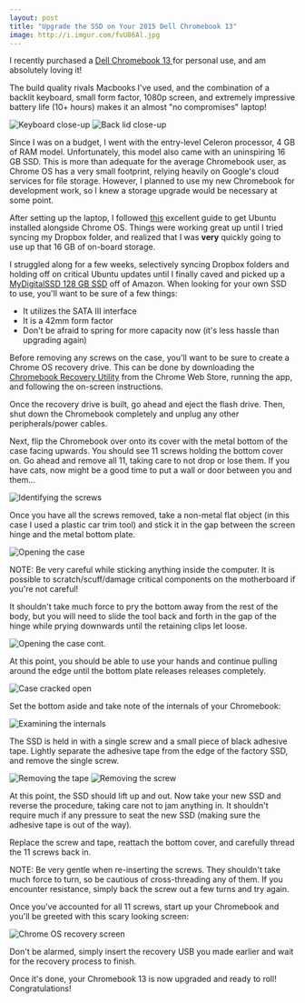 ```yaml
---
layout: post
title: "Upgrade the SSD on Your 2015 Dell Chromebook 13"
image: http://i.imgur.com/fvU86Al.jpg
---
```


I recently purchased a [Dell Chromebook 13 ](http://www.dell.com/us/p/chromebook-13-7310/pd?ref=PD_OC) for personal use, and am absolutely loving it!

The build quality rivals Macbooks I've used, and the combination of a backlit keyboard, small form factor, 1080p screen, and extremely impressive battery life (10+ hours) makes it an almost "no compromises" laptop!

![Keyboard close-up](http://i.imgur.com/fvU86Al.jpg)
![Back lid close-up](http://i.imgur.com/W0dWlwx.jpg)

Since I was on a budget, I went with the entry-level Celeron processor, 4 GB of RAM model.  Unfortunately, this model also came with an uninspiring 16 GB SSD.  This is more than adequate for the average Chromebook user, as Chrome OS has a very small footprint, relying heavily on Google's cloud services for file storage.  However, I planned to use my new Chromebook for development work, so I knew a storage upgrade would be necessary at some point.

After setting up the laptop, I followed [this](https://www.linux.com/learn/how-easily-install-ubuntu-chromebook-crouton) excellent guide to get Ubuntu installed alongside Chrome OS.  Things were working great up until I tried syncing my Dropbox folder, and realized that I was **very** quickly going to use up that 16 GB of on-board storage.

I struggled along for a few weeks, selectively syncing Dropbox folders and holding off on critical Ubuntu updates until I finally caved and picked up a [MyDigitalSSD 128 GB SSD](http://www.amazon.com/MyDigitalSSD-128GB-120GB-Super-Drive/dp/B00LNF1RVM) off of Amazon.  When looking for your own SSD to use, you'll want to be sure of a few things:

* It utilizes the SATA III interface
* It is a 42mm form factor
* Don't be afraid to spring for more capacity now (it's less hassle than upgrading again)

Before removing any screws on the case, you'll want to be sure to create a Chrome OS recovery drive.  This can be done by downloading the [Chromebook Recovery Utility](https://chrome.google.com/webstore/detail/chromebook-recovery-utili/jndclpdbaamdhonoechobihbbiimdgai) from the Chrome Web Store, running the app, and following the on-screen instructions.

Once the recovery drive is built, go ahead and eject the flash drive.  Then, shut down the Chromebook completely and unplug any other peripherals/power cables.

Next, flip the Chromebook over onto its cover with the metal bottom of the case facing upwards.  You should see 11 screws holding the bottom cover on.  Go ahead and remove all 11, taking care to not drop or lose them.  If you have cats, now might be a good time to put a wall or door between you and them...

![Identifying the screws](http://i.imgur.com/4hEghZM.jpg)

Once you have all the screws removed, take a non-metal flat object (in this case I used a plastic car trim tool) and stick it in the gap between the screen hinge and the metal bottom plate.

![Opening the case](http://i.imgur.com/yBNIfEE.jpg)

NOTE: Be very careful while sticking anything inside the computer.  It is possible to scratch/scuff/damage critical components on the motherboard if you're not careful!

It shouldn't take much force to pry the bottom away from the rest of the body, but you will need to slide the tool back and forth in the gap of the hinge while prying downwards until the retaining clips let loose.

![Opening the case cont.](http://i.imgur.com/8LkSH8S.jpg)

At this point, you should be able to use your hands and continue pulling around the edge until the bottom plate releases releases completely.

![Case cracked open](http://i.imgur.com/IDZhAtt.jpg)

Set the bottom aside and take note of the internals of your Chromebook:

![Examining the internals](http://i.imgur.com/TDwETFC.jpg)

The SSD is held in with a single screw and a small piece of black adhesive tape.  Lightly separate the adhesive tape from the edge of the factory SSD, and remove the single screw.

![Removing the tape](http://i.imgur.com/b8hVHqH.jpg)
![Removing the screw](http://i.imgur.com/cMfWdWa.jpg)

At this point, the SSD should lift up and out.  Now take your new SSD and reverse the procedure, taking care not to jam anything in.  It shouldn't require much if any pressure to seat the new SSD (making sure the adhesive tape is out of the way).

Replace the screw and tape, reattach the bottom cover, and carefully thread the 11 screws back in.

NOTE: Be very gentle when re-inserting the screws.  They shouldn't take much force to turn, so be cautious of cross-threading any of them.  If you encounter resistance, simply back the screw out a few turns and try again.

Once you've accounted for all 11 screws, start up your Chromebook and you'll be greeted with this scary looking screen:

![Chrome OS recovery screen](http://i.imgur.com/eUYoqfp.jpg)

Don't be alarmed, simply insert the recovery USB you made earlier and wait for the recovery process to finish.

Once it's done, your Chromebook 13 is now upgraded and ready to roll!  Congratulations!